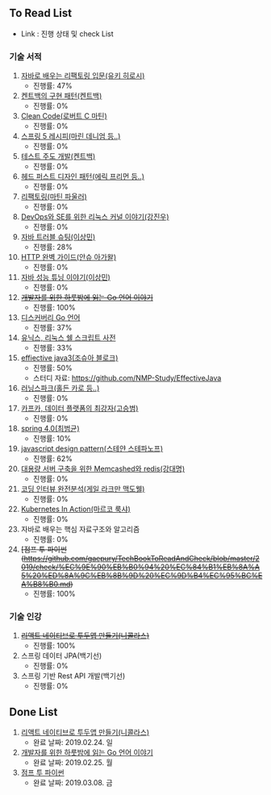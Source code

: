 ## To Read List
- Link : 진행 상태 및 check List 

### 기술 서적
1. [자바로 배우는 리팩토링 입문(유키 히로시)](https://github.com/gaepury/TechBookToReadAndCheck/blob/master/2019/check/%EC%9E%90%EB%B0%94%EB%A1%9C%20%EB%B0%B0%EC%9A%B0%EB%8A%94%20%EB%A6%AC%ED%8C%A9%ED%86%A0%EB%A7%81%20%EC%9E%85%EB%AC%B8.md)
    - 진행률: 47%
2. [켄트백의 구현 패턴(켄트백)](https://github.com/gaepury/TechBookToReadAndCheck/blob/master/2019/check/%EC%BC%84%ED%8A%B8%EB%B0%B1%EC%9D%98%20%EA%B5%AC%ED%98%84%20%ED%8C%A8%ED%84%B4.md)
   - 진행률: 0%
3. [Clean Code(로버트 C 마틴)](https://github.com/gaepury/TechBookToReadAndCheck/blob/master/2019/check/Clean%20Code.md)
   - 진행률: 0%
4. [스프링 5 레시피(마린 데니엄 등..)](https://github.com/gaepury/TechBookToReadAndCheck/blob/master/2019/check/%EC%8A%A4%ED%94%84%EB%A7%81%205%20%EB%A0%88%EC%8B%9C%ED%94%BC.md)
   - 진행률: 0%
5. [테스트 주도 개발(켄트백)](https://github.com/gaepury/TechBookToReadAndCheck/blob/master/2019/check/%ED%85%8C%EC%8A%A4%ED%8A%B8%20%EC%A3%BC%EB%8F%84%20%EA%B0%9C%EB%B0%9C.md)
   - 진행률: 0%
6. [헤드 퍼스트 디자인 패턴(에릭 프리먼 등..)](https://github.com/gaepury/TechBookToReadAndCheck/blob/master/2019/check/%ED%97%A4%EB%93%9C%20%ED%8D%BC%EC%8A%A4%ED%8A%B8%20%EB%94%94%EC%9E%90%EC%9D%B8%20%ED%8C%A8%ED%84%B4.md)
   - 진행률: 0%
7. [리팩토링(마틴 파울러)](https://github.com/gaepury/TechBookToReadAndCheck/blob/master/2019/check/%EB%A6%AC%ED%8C%A9%ED%86%A0%EB%A7%81.md)
   - 진행률: 0%
8. [DevOps와 SE를 위한 리눅스 커널 이야기(강진우)](https://github.com/gaepury/TechBookToReadAndCheck/blob/master/2019/check/DevOps%EC%99%80%20SE%EB%A5%BC%20%EC%9C%84%ED%95%9C%20%EB%A6%AC%EB%88%85%EC%8A%A4%20%EC%BB%A4%EB%84%90%20%EC%9D%B4%EC%95%BC%EA%B8%B0.md)
   - 진행률: 0%
9. [자바 트러블 슈팅(이상민)](https://github.com/gaepury/TechBookToReadAndCheck/blob/master/2019/check/%EC%9E%90%EB%B0%94%20%ED%8A%B8%EB%9F%AC%EB%B8%94%20%EC%8A%88%ED%8C%85.md)
   - 진행률: 28%
10. [HTTP 완벽 가이드(안슈 아가왈)](https://github.com/gaepury/TechBookToReadAndCheck/blob/master/2019/check/HTTP%20%EC%99%84%EB%B2%BD%20%EA%B0%80%EC%9D%B4%EB%93%9C.md)
    - 진행률: 0%
11. [자바 성능 튜닝 이야기(이상민)](https://github.com/gaepury/TechBookToReadAndCheck/blob/master/2019/check/%EC%9E%90%EB%B0%94%20%EC%84%B1%EB%8A%A5%20%ED%8A%9C%EB%8B%9D%20%EC%9D%B4%EC%95%BC%EA%B8%B0.md)
    - 진행률: 0%
12. ~~[개발자를 위한 하룻밤에 읽는 Go 언어 이야기](https://github.com/gaepury/TechBookToReadAndCheck/blob/master/2019/check/%EA%B0%9C%EB%B0%9C%EC%9E%90%EB%A5%BC%20%EC%9C%84%ED%95%9C%20%ED%95%98%EB%A3%BB%EB%B0%A4%EC%97%90%20%EC%9D%BD%EB%8A%94%20Go%20%EC%96%B8%EC%96%B4%20%EC%9D%B4%EC%95%BC%EA%B8%B0.md)~~
    - 진행률: 100%
13. [디스커버리 Go 언어](https://github.com/gaepury/TechBookToReadAndCheck/blob/master/2019/check/%EB%94%94%EC%8A%A4%EC%BB%A4%EB%B2%84%EB%A6%AC%20Go%20%EC%96%B8%EC%96%B4.md)
    - 진행률: 37%
14. [유닉스, 리눅스 쉘 스크립트 사전](https://github.com/gaepury/TechBookToReadAndCheck/blob/master/2019/check/%EC%9C%A0%EB%8B%89%EC%8A%A4%2C%20%EB%A6%AC%EB%88%85%EC%8A%A4%20%EC%89%98%20%EC%8A%A4%ED%81%AC%EB%A6%BD%ED%8A%B8%20%EC%82%AC%EC%A0%84.md)
    - 진행률: 33%
15. [effiective java3(조슈아 블로크)](https://github.com/gaepury/TechBookToReadAndCheck/blob/master/2019/check/effactive%20java3.md)
    - 진행률: 50%
    - 스터디 자료: https://github.com/NMP-Study/EffectiveJava
16. [러닝스파크(홀든 카로 등..)](https://github.com/gaepury/TechBookToReadAndCheck/blob/master/2019/check/%EB%9F%AC%EB%8B%9D%EC%8A%A4%ED%8C%8C%ED%81%AC.md)
    - 진행률: 0%
17. [카프카, 데이터 플랫폼의 최강자(고승범)](https://github.com/gaepury/TechBookToReadAndCheck/blob/master/2019/check/%EC%B9%B4%ED%94%84%EC%B9%B4%2C%20%EB%8D%B0%EC%9D%B4%ED%84%B0%20%ED%94%8C%EB%9E%AB%ED%8F%BC%EC%9D%98%20%EC%B5%9C%EA%B0%95%EC%9E%90.md)
    - 진행률: 0%
18. [spring 4.0(최범균)](https://github.com/gaepury/TechBookToReadAndCheck/blob/master/2019/check/spring%204.0.md)
    - 진행률: 10%
19. [javascript design pattern(스테얀 스테파노프)](https://github.com/gaepury/TechBookToReadAndCheck/blob/master/2019/check/javascript%20design%20pattern.md)
    - 진행률: 62%
20. [대용량 서버 구축을 위한 Memcashed와 redis(강대명)](https://github.com/gaepury/TechBookToReadAndCheck/blob/master/2019/check/%EB%8C%80%EC%9A%A9%EB%9F%89%20%EC%84%9C%EB%B2%84%20%EA%B5%AC%EC%B6%95%EC%9D%84%20%EC%9C%84%ED%95%9C%20Memcashed%EC%99%80%20redis.md)
    - 진행률: 0%
21. [코딩 인터뷰 완전분석(게일 라크만 맥도웰)](https://github.com/gaepury/TechBookToReadAndCheck/blob/master/2019/check/%EC%BD%94%EB%94%A9%20%EC%9D%B8%ED%84%B0%EB%B7%B0%20%EC%99%84%EC%A0%84%EB%B6%84%EC%84%9D.md)
    - 진행률: 0%
22. [Kubernetes In Action(마르코 룩샤)](https://github.com/gaepury/TechBookToReadAndCheck/blob/master/2019/check/Kubernetes%20In%20Action.md)
    - 진행률: 0%
23. 자바로 배우는 핵심 자료구조와 알고리즘
    - 진행률: 0%
24. ~~[점프 투 파이썬(https://github.com/gaepury/TechBookToReadAndCheck/blob/master/2019/check/%EC%9E%90%EB%B0%94%20%EC%84%B1%EB%8A%A5%20%ED%8A%9C%EB%8B%9D%20%EC%9D%B4%EC%95%BC%EA%B8%B0.md)~~
    - 진행률: 100%


### 기술 인강
1. ~~[리액트 네이티브로 투두앱 만들기(니콜라스)](https://github.com/gaepury/TechBookToReadAndCheck/blob/master/2019/check/%EB%A6%AC%EC%95%A1%ED%8A%B8%20%EB%84%A4%EC%9D%B4%ED%8B%B0%EB%B8%8C%EB%A1%9C%20%ED%88%AC%EB%91%90%EC%95%B1%20%EB%A7%8C%EB%93%A4%EA%B8%B0.md)~~
   - 진행률: 100%
2. 스프링 데이터 JPA(백기선)
   - 진행률: 0%
3. 스프링 기반 Rest API 개발(백기선)
   - 진행률: 0%

## Done List
1. [리액트 네이티브로 투두앱 만들기(니콜라스)](https://github.com/gaepury/TechBookToReadAndCheck/blob/master/2019/check/%EB%A6%AC%EC%95%A1%ED%8A%B8%20%EB%84%A4%EC%9D%B4%ED%8B%B0%EB%B8%8C%EB%A1%9C%20%ED%88%AC%EB%91%90%EC%95%B1%20%EB%A7%8C%EB%93%A4%EA%B8%B0.md)
   - 완료 날짜: 2019.02.24. 일
2. [개발자를 위한 하룻밤에 읽는 Go 언어 이야기](https://github.com/gaepury/TechBookToReadAndCheck/blob/master/2019/check/%EA%B0%9C%EB%B0%9C%EC%9E%90%EB%A5%BC%20%EC%9C%84%ED%95%9C%20%ED%95%98%EB%A3%BB%EB%B0%A4%EC%97%90%20%EC%9D%BD%EB%8A%94%20Go%20%EC%96%B8%EC%96%B4%20%EC%9D%B4%EC%95%BC%EA%B8%B0.md)
   - 완료 날짜: 2019.02.25. 월
3. [점프 투 파이썬](https://github.com/gaepury/TechBookToReadAndCheck/blob/master/2019/check/%EC%9E%90%EB%B0%94%20%EC%84%B1%EB%8A%A5%20%ED%8A%9C%EB%8B%9D%20%EC%9D%B4%EC%95%BC%EA%B8%B0.md)
   - 완료 날짜: 2019.03.08. 금
